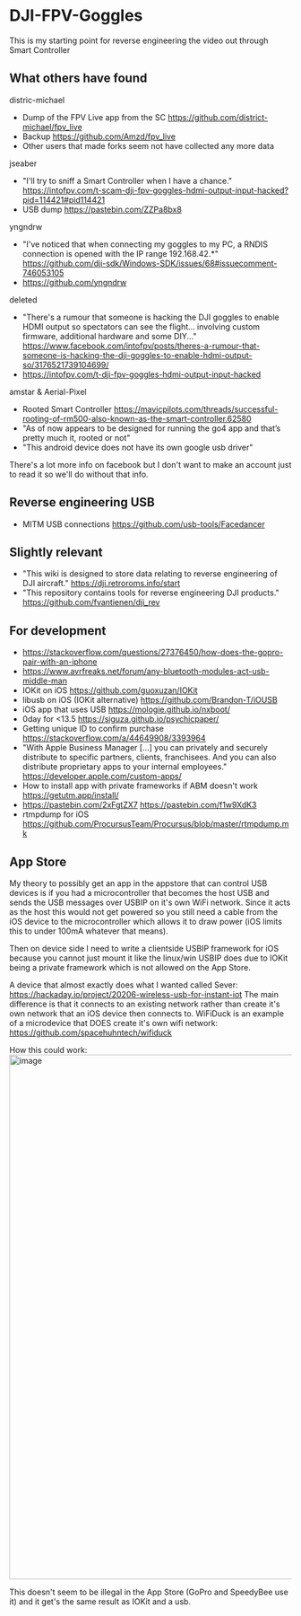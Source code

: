 # DJI-FPV-Goggles

This is my starting point for reverse engineering the video out through Smart Controller

## What others have found

distric-michael
- Dump of the FPV Live app from the SC https://github.com/district-michael/fpv_live
- Backup https://github.com/Amzd/fpv_live
- Other users that made forks seem not have collected any more data

jseaber
- "I'll try to sniff a Smart Controller when I have a chance." https://intofpv.com/t-scam-dji-fpv-goggles-hdmi-output-input-hacked?pid=114421#pid114421
- USB dump https://pastebin.com/ZZPa8bx8

yngndrw
- "I've noticed that when connecting my goggles to my PC, a RNDIS connection is opened with the IP range 192.168.42.*" https://github.com/dji-sdk/Windows-SDK/issues/68#issuecomment-746053105 
- https://github.com/yngndrw

deleted
- "There's a rumour that someone is hacking the DJI goggles to enable HDMI output so spectators can see the flight... involving custom firmware, additional hardware and some DIY..." https://www.facebook.com/intofpv/posts/theres-a-rumour-that-someone-is-hacking-the-dji-goggles-to-enable-hdmi-output-so/3176521739104699/
- https://intofpv.com/t-dji-fpv-goggles-hdmi-output-input-hacked

amstar & Aerial-Pixel
- Rooted Smart Controller https://mavicpilots.com/threads/successful-rooting-of-rm500-also-known-as-the-smart-controller.62580
- "As of now appears to be designed for running the go4 app and that’s pretty much it, rooted or not"
- "This android device does not have its own google usb driver"

There's a lot more info on facebook but I don't want to make an account just to read it so we'll do without that info.

## Reverse engineering USB

- MITM USB connections https://github.com/usb-tools/Facedancer

## Slightly relevant

- "This wiki is designed to store data relating to reverse engineering of DJI aircraft." https://dji.retroroms.info/start
- "This repository contains tools for reverse engineering DJI products." https://github.com/fvantienen/dji_rev

## For development

- https://stackoverflow.com/questions/27376450/how-does-the-gopro-pair-with-an-iphone
- https://www.avrfreaks.net/forum/any-bluetooth-modules-act-usb-middle-man
- IOKit on iOS https://github.com/guoxuzan/IOKit
- libusb on iOS (IOKit alternative) https://github.com/Brandon-T/iOUSB
- iOS app that uses USB https://mologie.github.io/nxboot/
- 0day for <13.5 https://siguza.github.io/psychicpaper/
- Getting unique ID to confirm purchase https://stackoverflow.com/a/44649908/3393964
- "With Apple Business Manager [...] you can privately and securely distribute to specific partners, clients, franchisees. And you can also distribute proprietary apps to your internal employees." https://developer.apple.com/custom-apps/
- How to install app with private frameworks if ABM doesn't work https://getutm.app/install/
- https://pastebin.com/2xFgtZX7 https://pastebin.com/f1w9XdK3
- rtmpdump for iOS https://github.com/ProcursusTeam/Procursus/blob/master/rtmpdump.mk

## App Store

My theory to possibly get an app in the appstore that can control USB devices is if you had a microcontroller that becomes the host USB and sends the USB messages over USBIP on it's own WiFi network. Since it acts as the host this would not get powered so you still need a cable from the iOS device to the microcontroller which allows it to draw power (iOS limits this to under 100mA whatever that means).

Then on device side I need to write a clientside USBIP framework for iOS because you cannot just mount it like the linux/win USBIP does due to IOKit being a private framework which is not allowed on the App Store. 

A device that almost exactly does what I wanted called Sever: https://hackaday.io/project/20206-wireless-usb-for-instant-iot
The main difference is that it connects to an existing network rather than create it's own network that an iOS device then connects to. WiFiDuck is an example of a microdevice that DOES create it's own wifi network: https://github.com/spacehuhntech/wifiduck

How this could work:
<img width="935" alt="image" src="https://user-images.githubusercontent.com/17001151/113121481-fefd1e80-9212-11eb-8719-b0769b074cc0.png">

This doesn't seem to be illegal in the App Store (GoPro and SpeedyBee use it) and it get's the same result as IOKit and a usb.
